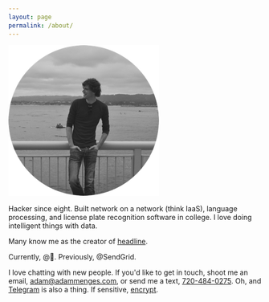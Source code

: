 ```yaml
---
layout: page
permalink: /about/
---
```


![hello](/images/me.png)

Hacker since eight. Built network on a network (think IaaS), language processing, and license plate recognition software in college. I love doing intelligent things with data.

Many know me as the creator of [headline](http://headline.adammenges.com).

Currently, @. Previously, @SendGrid.

I love chatting with new people. If you'd like to get in touch, shoot me an email, <adam@adammenges.com>, or send me a text, [720-484-0275](sms:720-484-0275). Oh, and [Telegram](https://telegram.me/adammenges) is also a thing. If sensitive, [encrypt](https://keybase.io/adammenges).